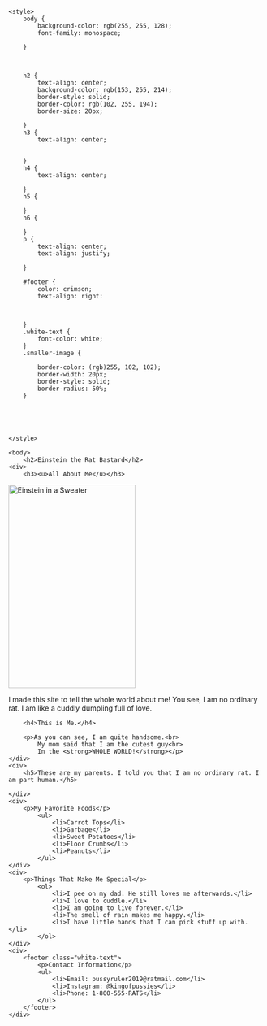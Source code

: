 <html>
	<link href='https://fonts.googleapis.com/css?family=Short Stack' rel='stylesheet'>

	<style>
		body {
			background-color: rgb(255, 255, 128);
			font-family: monospace;

		}



		h2 {
			text-align: center;
			background-color: rgb(153, 255, 214);
			border-style: solid;
			border-color: rgb(102, 255, 194);
			border-size: 20px;

		}
		h3 {
			text-align: center;


		}
		h4 {
			text-align: center;

		}
		h5 {

		}
		h6 {

		}
		p {
			text-align: center;
			text-align: justify;

		}

		#footer {
			color: crimson;
			text-align: right:
			


		}
		.white-text {
			font-color: white;
		}
		.smaller-image {
			
			border-color: (rgb)255, 102, 102);
			border-width: 20px;
			border-style: solid;
			border-radius: 50%;
		}
		




	</style>
	
	<body>
		<h2>Einstein the Rat Bastard</h2>
	<div>
		<h3><u>All About Me</u></h3>
<img src="https://user-images.githubusercontent.com/66884842/85630898-81ccc980-b642-11ea-91f7-feb1de9ce15b.png" alt="Einstein in a Sweater" width="250" height="400" align="center"/>
		<p>I made this site to tell the whole world about me! You see, I am no ordinary rat. I am like a cuddly dumpling full of love.</p>
	</div>
	<div>

	
		<h4>This is Me.</h4>
		
		<p>As you can see, I am quite handsome.<br>
			My mom said that I am the cutest guy<br>
			In the <strong>WHOLE WORLD!</strong></p>
	</div>
	<div>
		<h5>These are my parents. I told you that I am no ordinary rat. I am part human.</h5>
		
	</div>
	<div>
		<p>My Favorite Foods</p>
			<ul>
				<li>Carrot Tops</li>
				<li>Garbage</li>
				<li>Sweet Potatoes</li>
				<li>Floor Crumbs</li>
				<li>Peanuts</li>
			</ul>
	</div>
	<div>
		<p>Things That Make Me Special</p>
			<ol>
				<li>I pee on my dad. He still loves me afterwards.</li>
				<li>I love to cuddle.</li>
				<li>I am going to live forever.</li>
				<li>The smell of rain makes me happy.</li>
				<li>I have little hands that I can pick stuff up with.</li>
			</ol>
	</div>
	<div>
		<footer class="white-text">
			<p>Contact Information</p>
			<ul>
				<li>Email: pussyruler2019@ratmail.com</li>
				<li>Instagram: @kingofpussies</li>
				<li>Phone: 1-800-555-RATS</li>
			</ul>
		</footer>
	</div>
</body>
</html>



















